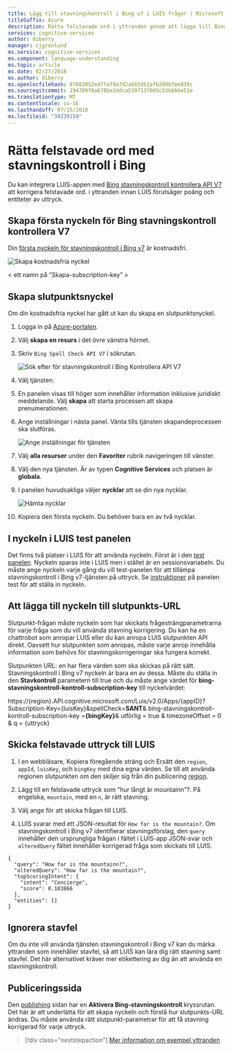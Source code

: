 ```yaml
---
title: Lägg till stavningskontroll i Bing v7 i LUIS frågor | Microsoft Docs
titleSuffix: Azure
description: Rätta felstavade ord i yttranden genom att lägga till Bing stavningskontroll kontrollera API V7 LUIS endpoint frågor.
services: cognitive-services
author: diberry
manager: cjgronlund
ms.service: cognitive-services
ms.component: language-understanding
ms.topic: article
ms.date: 02/27/2018
ms.author: diberry
ms.openlocfilehash: 87882052ed7faf0a7d2a665d51afb20db7ee839c
ms.sourcegitcommit: 194789f8a678be2ddca5397137005c53b666e51e
ms.translationtype: MT
ms.contentlocale: sv-SE
ms.lasthandoff: 07/25/2018
ms.locfileid: "39239159"
---
```

# <a name="correct-misspelled-words-with-bing-spell-check"></a>Rätta felstavade ord med stavningskontroll i Bing

Du kan integrera LUIS-appen med [Bing stavningskontroll kontrollera API V7](https://azure.microsoft.com/services/cognitive-services/spell-check/) att korrigera felstavade ord. i yttranden innan LUIS förutsäger poäng och entiteter av uttryck. 

## <a name="create-first-key-for-bing-spell-check-v7"></a>Skapa första nyckeln för Bing stavningskontroll kontrollera V7
Din [första nyckeln för stavningskontroll i Bing v7](https://azure.microsoft.com/try/cognitive-services/?api=spellcheck-api) är kostnadsfri. 

![Skapa kostnadsfria nyckel](./media/luis-tutorial-bing-spellcheck/free-key.png)

< ett namn på ”Skapa-subscription-key” ></a>
## <a name="create-endpoint-key"></a>Skapa slutpunktsnyckel
Om din kostnadsfria nyckel har gått ut kan du skapa en slutpunktsnyckel.

1. Logga in på [Azure-portalen](https://portal.azure.com). 

2. Välj **skapa en resurs** i det övre vänstra hörnet.

3. Skriv `Bing Spell Check API V7` i sökrutan.

    ![Sök efter för stavningskontroll i Bing Kontrollera API V7](./media/luis-tutorial-bing-spellcheck/portal-search.png)

4. Välj tjänsten. 

5. En panelen visas till höger som innehåller information inklusive juridiskt meddelande. Välj **skapa** att starta processen att skapa prenumerationen. 

6. Ange inställningar i nästa panel. Vänta tills tjänsten skapandeprocessen ska slutföras.

    ![Ange inställningar för tjänsten](./media/luis-tutorial-bing-spellcheck/subscription-settings.png)

7. Välj **alla resurser** under den **Favoriter** rubrik navigeringen till vänster.

8. Välj den nya tjänsten. Är av typen **Cognitive Services** och platsen är **globala**. 

9. I panelen huvudsakliga väljer **nycklar** att se din nya nycklar.

    ![Hämta nycklar](./media/luis-tutorial-bing-spellcheck/grab-keys.png)

10. Kopiera den första nyckeln. Du behöver bara en av två nycklar. 

## <a name="using-the-key-in-luis-test-panel"></a>I nyckeln i LUIS test panelen
Det finns två platser i LUIS för att använda nyckeln. Först är i den [test panelen](luis-interactive-test.md#view-bing-spell-check-corrections-in-test-panel). Nyckeln sparas inte i LUIS men i stället är en sessionsvariabeln. Du måste ange nyckeln varje gång du vill test-panelen för att tillämpa stavningskontroll i Bing v7-tjänsten på uttryck. Se [instruktioner](luis-interactive-test.md#view-bing-spell-check-corrections-in-test-panel) på panelen test för att ställa in nyckeln.

## <a name="adding-the-key-to-the-endpoint-url"></a>Att lägga till nyckeln till slutpunkts-URL
Slutpunkt-frågan måste nyckeln som har skickats frågesträngparametrarna för varje fråga som du vill använda stavning korrigering. Du kan ha en chattrobot som anropar LUIS eller du kan anropa LUIS slutpunkten API direkt. Oavsett hur slutpunkten som anropas, måste varje anrop innehålla information som behövs för stavningskorrigeringar ska fungera korrekt.

Slutpunkten URL: en har flera värden som ska skickas på rätt sätt. Stavningskontroll i Bing v7 nyckeln är bara en av dessa. Måste du ställa in den **Stavkontroll** parametern till true och du måste ange värdet för **bing-stavningskontroll-kontroll-subscription-key** till nyckelvärdet:

https://{region}.API.cognitive.microsoft.com/Luis/v2.0/Apps/{appID}?Subscription-Key={luisKey}&spellCheck=**SANT**& bing-stavningskontroll-kontroll-subscription-key =**{bingKey}**& utförlig = true & timezoneOffset = 0 & q = {uttryck}

## <a name="send-misspelled-utterance-to-luis"></a>Skicka felstavade uttryck till LUIS
1. I en webbläsare, Kopiera föregående sträng och Ersätt den `region`, `appId`, `luisKey`, och `bingKey` med dina egna värden. Se till att använda regionen slutpunkten om den skiljer sig från din publicering [region](luis-reference-regions.md).

2. Lägg till en felstavade uttryck som ”hur långt är mountainn”?. På engelska, `mountain`, med en `n`, är rätt stavning. 

3. Välj ange för att skicka frågan till LUIS.

4. LUIS svarar med ett JSON-resultat för `How far is the mountain?`. Om stavningskontroll i Bing v7 identifierar stavningsförslag, den `query` innehåller den ursprungliga frågan i fältet i LUIS-app JSON-svar och `alteredQuery` fältet innehåller korrigerad fråga som skickats till LUIS.

```
{
  "query": "How far is the mountainn?",
  "alteredQuery": "How far is the mountain?",
  "topScoringIntent": {
    "intent": "Concierge",
    "score": 0.183866
  },
  "entities": []
}
```

## <a name="ignore-spelling-mistakes"></a>Ignorera stavfel
Om du inte vill använda tjänsten stavningskontroll i Bing v7 kan du märka yttranden som innehåller stavfel, så att LUIS kan lära dig rätt stavning samt stavfel. Det här alternativet kräver mer etikettering av dig än att använda en stavningskontroll.

## <a name="publishing-page"></a>Publiceringssida
Den [publishing](luis-how-to-publish-app.md) sidan har en **Aktivera Bing-stavningskontroll** kryssrutan. Det här är att underlätta för att skapa nyckeln och förstå hur slutpunkts-URL ändras. Du måste använda rätt slutpunkt-parametrar för att få stavning korrigerad för varje uttryck. 

> [!div class="nextstepaction"]
> [Mer information om exempel yttranden](luis-how-to-add-example-utterances.md)
